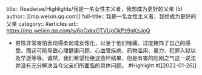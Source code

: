 title:: Readwise/Highlights/我是一名女性主义者，我想成为更好的父亲 (5)
author:: [[mp.weixin.qq.com]]
full-title:: 我是一名女性主义者，我想成为更好的父亲
category:: #articles
url:: https://mp.weixin.qq.com/s/6oCxkxGTVUgGkPz9sKzJoQ

- 男性非常害怕表现得柔弱或女性化，以至于他们埋藏、过度掩饰了自己的感受。而这可能导致心理健康问题、心血管疾病、药物滥用、暴力、犯罪入狱以及早逝等等。诚然，我们希望杜绝这些坏结果，但是有害的阳刚之气这一说法并没有充分解决当今父亲们所面临的具体问题。 #Highlight #[[2022-01-26]]